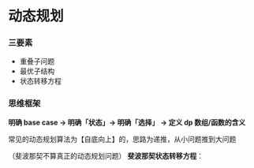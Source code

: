 # 动态规划


### 三要素
- 重叠子问题
- 最优子结构
- 状态转移方程

### 思维框架
**明确 base case -> 明确「状态」-> 明确「选择」 -> 定义 dp 数组/函数的含义**


常见的动态规划算法为【自底向上】的，思路为递推，从小问题推到大问题

（斐波那契不算真正的动态规划问题）
**斐波那契状态转移方程**：
